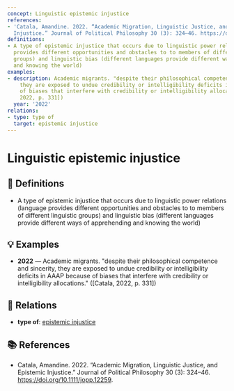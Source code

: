 ```yaml
---
concept: Linguistic epistemic injustice
references:
- 'Catala, Amandine. 2022. “Academic Migration, Linguistic Justice, and Epistemic
  Injustice.” Journal of Political Philosophy 30 (3): 324–46. https://doi.org/10.1111/jopp.12259.'
definitions:
- A type of epistemic injustice that occurs due to linguistic power relations (language
  provides different opportunities and obstacles to to members of different linguistic
  groups) and linguistic bias (different languages provide different ways of apprehending
  and knowing the world)
examples:
- description: Academic migrants. "despite their philosophical competence and sincerity,
    they are exposed to undue credibility or intelligibility deficits in AAAP because
    of biases that interfere with credibility or intelligibility allocations." ([Catala,
    2022, p. 331])
  year: '2022'
relations:
- type: type of
  target: epistemic injustice
---
```


# Linguistic epistemic injustice

## 📖 Definitions

- A type of epistemic injustice that occurs due to linguistic power relations (language provides different opportunities and obstacles to to members of different linguistic groups) and linguistic bias (different languages provide different ways of apprehending and knowing the world)

## 💡 Examples

- **2022** — Academic migrants. "despite their philosophical competence and sincerity, they are exposed to undue credibility or intelligibility deficits in AAAP because of biases that interfere with credibility or intelligibility allocations." ([Catala, 2022, p. 331])

## 🔗 Relations

- **type of**: [epistemic injustice](./epistemic-injustice.md)

## 📚 References

- Catala, Amandine. 2022. “Academic Migration, Linguistic Justice, and Epistemic Injustice.” Journal of Political Philosophy 30 (3): 324–46. https://doi.org/10.1111/jopp.12259.
